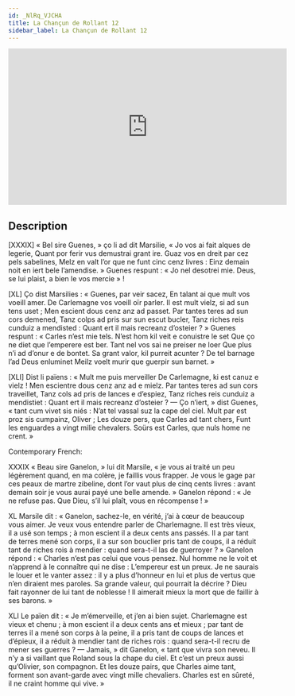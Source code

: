 ```yaml
---
id: _NlRq_VJCHA
title: La Chançun de Rollant 12
sidebar_label: La Chançun de Rollant 12
---
```


<iframe
  width="560"
  height="315"
  src="https://www.youtube.com/embed/_NlRq_VJCHA"
  title="YouTube video player"
  frameborder="0"
  allow="accelerometer; autoplay; clipboard-write; encrypted-media; gyroscope; picture-in-picture; web-share"
  referrerpolicy="strict-origin-when-cross-origin"
  allowfullscreen
></iframe>

## Description

[XXXIX]
« Bel sire Guenes, » ço li ad dit Marsilie,
« Jo vos ai fait alques de legerie,
Quant por ferir vus demustrai grant ire.
Guaz vos en dreit par cez pels sabelines,
Melz en valt l’or que ne funt cinc cenz livres :
Einz demain noit en iert bele l’amendise. »
Guenes respunt : « Jo nel desotrei mie.
Deus, se lui plaist, a bien le vos mercie » ! 

[XL]
Ço dist Marsilies : « Guenes, par veir sacez,
En talant ai que mult vos voeill amer.
De Carlemagne vos voeill oïr parler.
Il est mult vielz, si ad sun tens uset ;
Men escient dous cenz anz ad passet.
Par tantes teres ad sun cors demened,
Tanz colps ad pris sur sun escut bucler,
Tanz riches reis cunduiz a mendisted :
Quant ert il mais recreanz d’osteier ? »
Guenes respunt : « Carles n’est mie tels.
N’est hom kil veit e conuistre le set
Que ço ne diet que l’emperere est ber.
Tant nel vos sai ne preiser ne loer
Que plus n’i ad d’onur e de bontet.
Sa grant valor, kil purreit acunter ?
De tel barnage l’ad Deus enluminet
Meilz voelt murir que guerpir sun barnet. »

[XLI]
Dist li païens : « Mult me puis merveiller
De Carlemagne, ki est canuz e vielz !
Men escientre dous cenz anz ad e mielz.
Par tantes teres ad sun cors traveillet,
Tanz cols ad pris de lances e d’espiez,
Tanz riches reis cunduiz a mendistiet :
Quant ert il mais recreanz d’osteier ?
— Ço n’iert, » dist Guenes, « tant cum vivet sis niés :
N’at tel vassal suz la cape del ciel.
Mult par est proz sis cumpainz, Oliver ;
Les douze pers, que Carles ad tant chers,
Funt les enguardes a vingt milie chevalers.
Soürs est Carles, que nuls home ne crent. » 

Contemporary French:

XXXIX
« Beau sire Ganelon, » lui dit Marsile, « je vous ai traité un peu légèrement quand, en ma colère, je faillis vous frapper. Je vous le gage par ces peaux de martre zibeline, dont l’or vaut plus de cinq cents livres : avant demain soir je vous aurai payé une belle amende. » Ganelon répond : « Je ne refuse pas. Que Dieu, s’il lui plaît, vous en récompense ! »

XL
Marsile dit : « Ganelon, sachez-le, en vérité, j’ai à cœur de beaucoup vous aimer. Je veux vous entendre parler de Charlemagne. Il est très vieux, il a usé son temps ; à mon escient il a deux cents ans passés. Il a par tant de terres mené son corps, il a sur son bouclier pris tant de coups, il a réduit tant de riches rois à mendier : quand sera-t-il las de guerroyer ? » Ganelon répond : « Charles n’est pas celui que vous pensez. Nul homme ne le voit et n’apprend à le connaître qui ne dise : L’empereur est un preux. Je ne saurais le louer et le vanter assez : il y a plus d’honneur en lui et plus de vertus que n’en diraient mes paroles. Sa grande valeur, qui pourrait la décrire ? Dieu fait rayonner de lui tant de noblesse ! Il aimerait mieux la mort que de faillir à ses barons. »

XLI
Le païen dit : « Je m’émerveille, et j’en ai bien sujet. Charlemagne est vieux et chenu ; à mon escient il a deux cents ans et mieux ; par tant de terres il a mené son corps à la peine, il a pris tant de coups de lances et d’épieux, il a réduit à mendier tant de riches rois : quand sera-t-il recru de mener ses guerres ? — Jamais, » dit Ganelon, « tant que vivra son neveu. Il n’y a si vaillant que Roland sous la chape du ciel. Et c’est un preux aussi qu’Olivier, son compagnon. Et les douze pairs, que Charles aime tant, forment son avant-garde avec vingt mille chevaliers. Charles est en sûreté, il ne craint homme qui vive. »

